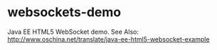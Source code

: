 websockets-demo
===============

Java EE HTML5 WebSocket demo. See Also: http://www.oschina.net/translate/java-ee-html5-websocket-example  

